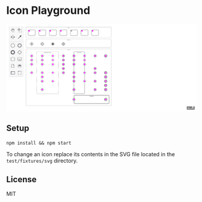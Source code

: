# Icon Playground

![](./screenshot.png)

## Setup

```
npm install && npm start
```

To change an icon replace its contents in the SVG file located in the `test/fixtures/svg` directory.

## License

MIT

